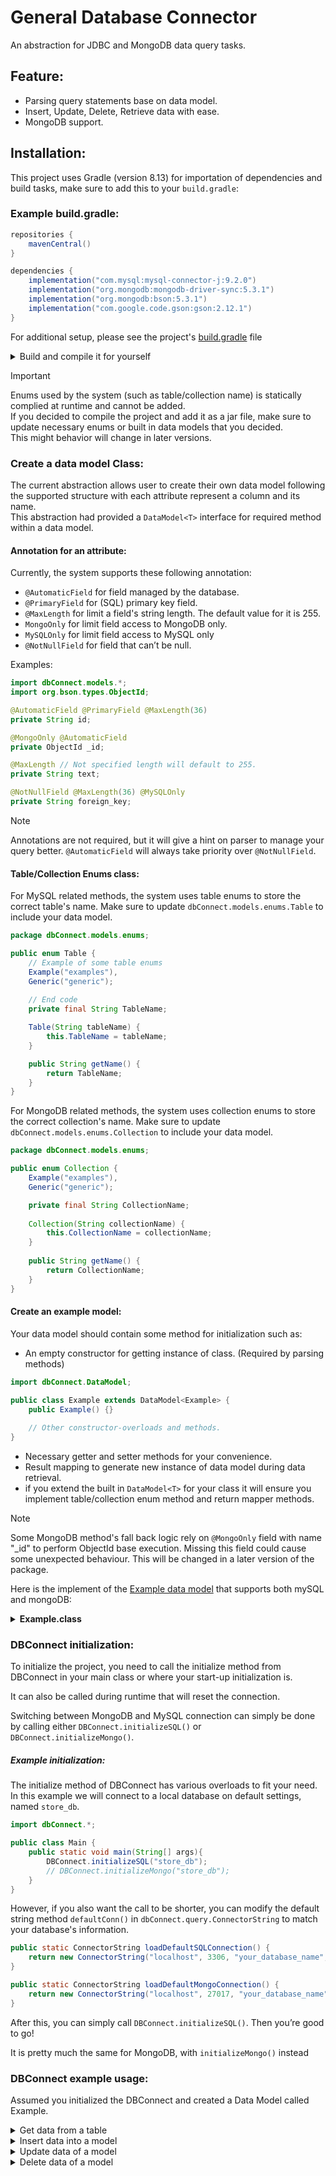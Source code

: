 # General Database Connector
An abstraction for JDBC and MongoDB data query tasks.

## Feature:
- Parsing query statements base on data model.
- Insert, Update, Delete, Retrieve data with ease.
- MongoDB support.

## Installation:
This project uses Gradle (version 8.13) for importation of dependencies and build tasks, 
make sure to add this to your `build.gradle`:
### Example build.gradle:
```Groovy
repositories {
    mavenCentral()
}

dependencies {
    implementation("com.mysql:mysql-connector-j:9.2.0")
    implementation("org.mongodb:mongodb-driver-sync:5.3.1")
    implementation("org.mongodb:bson:5.3.1")
    implementation("com.google.code.gson:gson:2.12.1")
}
```
For additional setup, please see the project's [build.gradle](https://github.com/baole444/DBConnector/blob/main/build.gradle) file

<details>
    <summary>Build and compile it for yourself</summary>

Since version 2.0, the project will drop java module as it is unnecessary.<br>
The project build script uses gradle's standard build and jar command.<br>

If wrapper is missing:
```console
gradle wrapper
```
To clean build, run:
```console
./gradlew clean build jar
```
Or if you don't need to clean the build directory:
```console
./gradlew build jar
```

The task will automatically generate three jars under `build\libs` which are:
- `DBConnector-version-source.jar`
- `DBConnector-version-javadoc.jar`
- `DBConnector-version.jar` (standalone)

</details>

> [!IMPORTANT]   
> Enums used by the system (such as table/collection name) is statically complied at runtime and cannot be added.<br>
> If you decided to compile the project and add it as a jar file, make sure to update necessary enums or built in data models that you decided.<br>
> This might behavior will change in later versions.

### Create a data model Class:
The current abstraction allows user to create their own data model following the supported structure
with each attribute represent a column and its name.<br>
This abstraction had provided a `DataModel<T>` interface for required method within a data model.

#### Annotation for an attribute:
Currently, the system supports these following annotation:
- `@AutomaticField` for field managed by the database.
- `@PrimaryField` for (SQL) primary key field.
- `@MaxLength` for limit a field's string length. The default value for it is 255.
- `MongoOnly` for limit field access to MongoDB only.
- `MySQLOnly` for limit field access to MySQL only
- `@NotNullField` for field that can’t be null.

Examples:
```java
import dbConnect.models.*;
import org.bson.types.ObjectId;

@AutomaticField @PrimaryField @MaxLength(36)
private String id;

@MongoOnly @AutomaticField
private ObjectId _id;

@MaxLength // Not specified length will default to 255.
private String text;

@NotNullField @MaxLength(36) @MySQLOnly
private String foreign_key;
```

> [!NOTE]   
> Annotations are not required, but it will give a hint on parser to manage your query better.
> `@AutomaticField` will always take priority over `@NotNullField`.

#### Table/Collection Enums class:
For MySQL related methods, the system uses table enums to store the correct table's name.
Make sure to update `dbConnect.models.enums.Table` to include your data model.

```java
package dbConnect.models.enums;

public enum Table {
    // Example of some table enums
    Example("examples"),
    Generic("generic");
    
    // End code
    private final String TableName;

    Table(String tableName) {
        this.TableName = tableName;
    }

    public String getName() {
        return TableName;
    }
}
```

For MongoDB related methods, the system uses collection enums to store the correct collection's name.
Make sure to update `dbConnect.models.enums.Collection` to include your data model.

```java
package dbConnect.models.enums;

public enum Collection {
    Example("examples"),
    Generic("generic");

    private final String CollectionName;
    
    Collection(String collectionName) {
        this.CollectionName = collectionName;
    }
    
    public String getName() {
        return CollectionName;
    }
}
```

#### Create an example model:
Your data model should contain some method for initialization such as:
- An empty constructor for getting instance of class. (Required by parsing methods)
```java
import dbConnect.DataModel;

public class Example extends DataModel<Example> {
    public Example() {}
    
    // Other constructor-overloads and methods.
}
```
- Necessary getter and setter methods for your convenience.
- Result mapping to generate new instance of data model during data retrieval.
- if you extend the built in `DataModel<T>` for your class it will ensure you implement table/collection enum method and return mapper methods.

> [!NOTE]
> Some MongoDB method's fall back logic rely on `@MongoOnly` field with name "_id" to perform ObjectId base execution.
> Missing this field could cause some unexpected behaviour.
> This will be changed in a later version of the package.

Here is the implement of the [Example data model](https://github.com/baole444/DBConnector/blob/main/Example%20Models/Example.java)
that supports both mySQL and mongoDB:
<details>
    <summary><b>Example.class</b></summary>

```java
package your_package;

import com.mongodb.MongoException;
import dbConnect.DataModel;
import dbConnect.mapper.DocumentInterface;
import dbConnect.mapper.ResultSetInterface;
import dbConnect.models.autogen.AutomaticField;
import dbConnect.models.autogen.PrimaryField;
import dbConnect.models.constrain.MaxLength;
import dbConnect.models.constrain.MongoOnly;
import dbConnect.models.constrain.MySQLOnly;
import dbConnect.models.enums.Collection;
import dbConnect.models.enums.Table;
import dbConnect.models.notnull.NotNullField;
import org.bson.Document;
import org.bson.types.ObjectId;

import java.sql.ResultSet;
import java.sql.SQLException;

public class Example extends DataModel<Example> {
    @AutomaticField @PrimaryField @MaxLength(36) @MySQLOnly
    private String uuid;

    @AutomaticField @MongoOnly
    private ObjectId _id; // Crucial for MongoDB method fallback.

    @NotNullField @MaxLength(100)
    private String user_name;

    private float balance;

    public Example() {}// Must have

    public Example(String uuid, String user_name, float balance) {
        this.uuid = uuid;
        this.user_name = user_name;
        this.balance = balance;
    }

    public Example(ObjectId _id, String user_name, float balance) {
        this._id = _id;
        this.user_name = user_name;
        this.balance = balance;
    }

    public Example(String user_name, float balance) {
        this.user_name = user_name;
        this.balance = balance;
    }

    public String getUuid() {
        return uuid;
    }

    public void setUuid(String uuid) {
        this.uuid = uuid;
    }

    public ObjectId get_id() {
        return _id;
    }

    public void set_id(ObjectId _id) {
        this._id = _id;
    }

    public String getUser_name() {
        return user_name;
    }

    public void setUser_name(String user_name) {
        this.user_name = user_name;
    }

    public float getBalance() {
        return balance;
    }

    public void setBalance(float balance) {
        this.balance = balance;
    }
    
    public static class ExampleSQLMapper implements ResultSetInterface<Example> {
        @Override
        public Example map(ResultSet resultSet) throws SQLException {
            String id = resultSet.getString("uuid");
            String userName = resultSet.getString("user_name");
            float balance = resultSet.getFloat("balance");
            return new Example(id, userName, balance);
        }
    }

    public static class ExampleMongoMapper implements DocumentInterface<Example> {
        @Override
        public Example map(Document document) throws MongoException {
            ObjectId id = document.getObjectId("_id");
            String userName = document.getString("user_name");
            float balance = document.getDouble("balance").floatValue();
            return new Example(id, userName, balance);
        }
    }

    @Override
    public Table getTable() {
        return Table.Example;
    }
    
    @Override
    public Collection getCollection() {
        return Collection.Example;
    }
    
    @Override
    public ResultSetInterface<Example> getTableMap() {
        return new ExampleSQLMapper();
    }
    
    @Override
    public DocumentInterface<Example> getCollectionMap() {
        return new ExampleMongoMapper();
    }
}
```
</details>

### DBConnect initialization:
To initialize the project, you need to call the initialize method from DBConnect in your main class or where your start-up initialization is.

It can also be called during runtime that will reset the connection.

Switching between MongoDB and MySQL connection can simply be done by calling either `DBConnect.initializeSQL()` or `DBConnect.initializeMongo()`.

##### Example initialization:
The initialize method of DBConnect has various overloads to fit your need. In this example we will connect to a local database on default settings, named `store_db`. 
```java
import dbConnect.*;

public class Main {
    public static void main(String[] args){
        DBConnect.initializeSQL("store_db");
        // DBConnect.initializeMongo("store_db");
    }
}
```
However, if you also want the call to be shorter,
you can modify the default string method `defaultConn()`
in `dbConnect.query.ConnectorString` to match your database's information.
```java
public static ConnectorString loadDefaultSQLConnection() {
    return new ConnectorString("localhost", 3306, "your_database_name", "root", "root");
}

public static ConnectorString loadDefaultMongoConnection() {
    return new ConnectorString("localhost", 27017, "your_database_name", null, null, null);
}
```
After this, you can simply call `DBConnect.initializeSQL()`. Then you’re good to go!

It is pretty much the same for MongoDB, with `initializeMongo()` instead

### DBConnect example usage:
Assumed you initialized the DBConnect and created a Data Model called Example.

<details>
    <summary>Get data from a table</summary>

```java
public void getExample() {
    List<Example> exampleList = DBConnect.retrieveAll(Example.class);
    if (exampleList != null) {
        for (Example example : exampleList) {
            System.out.println(example);
        }
    }
}

public void getExampleSQL(String id) {
    // In this case, we are searching base on uuid
    String condition = "uuid = ?";

    // Even if only expect one object, the method returns a list, so you should make a list here
    List<Example> exampleList = DBCconnect.retrieve(Example.class, condition, id);
    
    if (!exampleList.isEmpty()) {
        Example example = exampleList.getFirst();
        System.out.println(example);
    }
}

public void getExampleMongo(ObjectId id) {
    // In this case, we are searching base on _id
    // Make sure to try-catch for parsing id error.
    // Starting and ending "{}" bracket can be ommited.
    String condition = "_id : ?";

    // Even if only expect one object, the method returns a list, so you should make a list here
    List<Example> exampleList = DBCconnect.retrieve(Example.class, condition, id);

    if (!exampleList.isEmpty()) {
        Example example = exampleList.getFirst();
        System.out.println(example);
    }
}
```
</details>

<details>
    <summary>Insert data into a model</summary>

```java
// Insert a customer name "Ben" with a balance of 100.5
public void insertExample(String name, float balance) {
    Example newExample = new Example(name, balance);
    
    boolean success = DBConnect.insert(newExample);
    
    if (success) {
        System.out.println("Insert into database successfully");
    } else {
        System.out.println("Insert into database failed");
    }
}

insertExample("Ben", 100.5);
```
</details>

<details>
    <summary>Update data of a model</summary>

```java

public void updateExample(String name, Example value) {
    // for this example, we update by name.
    String condition;
    if (usingMongoDB) {
        condition = "user_name : ?";
    } else {
        condition = "user_name = ?";
    }
    
    boolean success = DBConnect.update(value, condition, name);

    if (success) {
        System.out.println("Update database successfully");
    } else {
        System.out.println("Update database failed");
    }
}

// We update entries where the name is "Ben" with new value of "Dover" and balance field of 200.5
updateExample("Ben", new Example("Dover",  200.5));
```

If you call `DBConnect.update(instance)`,
the parser will default to `PrimaryField` or `MongoOnly` field of that instance of data model.
If this is what you wanted,
make sure to initiate the instance with at least primary key field not null or mongo only field not null.
</details>

<details>
    <summary>Delete data of a model</summary>

```java
public void deleteExample(String name, Example instance) {
    String condition;
    if (usingMongoDB) {
        condition = "user_name : ?";
    } else {
        condition = "user_name = ?";
    }
    
    boolean success = DBConnect.delete(instance, condition, name);

    if (success) {
        System.out.println("Update database successfully");
    } else {
        System.out.println("Update database failed");
    }
}
// We delete all entries where the name is "Dover"
deleteExample("Dover", new Example());
```

If you call `DBConnect.delete(instance)`,
the parser will default to `PrimaryField` or `MongoOnly` field of that instance of data model.
If this is what you wanted,
make sure to initiate the instance with at least primary key field not null or mongo only field not null.
</details>